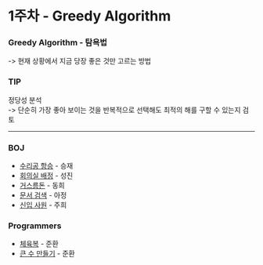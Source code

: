 # 1주차 - Greedy Algorithm

### Greedy Algorithm - 탐욕법

-> 현재 상황에서 지금 당장 좋은 것만 고르는 방법
<br>

### TIP
정당성 분석
<br>
-> 단순히 가장 좋아 보이는 것을 반복적으로 선택해도 최적의 해를 구할 수 있는지 검토

---

### BOJ
- [수리공 항승](https://www.acmicpc.net/problem/1449) - 승재
- [회의실 배정](https://www.acmicpc.net/problem/1931) - 성진
- [거스름돈](https://www.acmicpc.net/problem/5585) - 동희
- [문서 검색](https://www.acmicpc.net/problem/1543) - 아정
- [신입 사원](https://www.acmicpc.net/problem/1946) - 주희

### Programmers
- [체육복](https://school.programmers.co.kr/learn/courses/30/lessons/42862) - 준환
- [큰 수 만들기](https://school.programmers.co.kr/learn/courses/30/lessons/42883) - 준환

